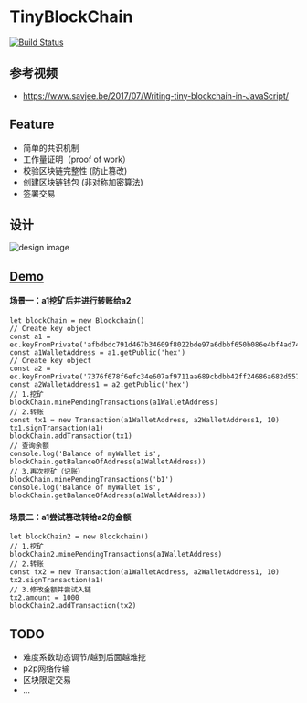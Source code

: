 # TinyBlockChain

[![Build Status](https://travis-ci.org/leoliew/TinyBlockChain.svg?branch=master)](https://travis-ci.org/leoliew/TinyBlockChain)

## 参考视频

* https://www.savjee.be/2017/07/Writing-tiny-blockchain-in-JavaScript/

## Feature

* 简单的共识机制
* 工作量证明（proof of work）
* 校验区块链完整性 (防止篡改)
* 创建区块链钱包 (非对称加密算法)
* 签署交易

## 设计

![design image](http://www.plantuml.com/plantuml/proxy?src=https://raw.githubusercontent.com/leoliew/TinyBlockChain/dev/document/design.puml)

## [Demo](https://github.com/leoliew/TinyBlockchain/blob/master/src/main.ts)

#### 场景一：a1挖矿后并进行转账给a2
```
let blockChain = new Blockchain()
// Create key object
const a1 = ec.keyFromPrivate('afbdbdc791d467b34609f8022bde97a6dbbf650b086e4bf4ad745b9fcfb640f6')
const a1WalletAddress = a1.getPublic('hex')
// Create key object
const a2 = ec.keyFromPrivate('7376f678f6efc34e607af9711aa689cbdbb42ff24686a682d55716698fb63f9c')
const a2WalletAddress1 = a2.getPublic('hex')
// 1.挖矿
blockChain.minePendingTransactions(a1WalletAddress)
// 2.转账
const tx1 = new Transaction(a1WalletAddress, a2WalletAddress1, 10)
tx1.signTransaction(a1)
blockChain.addTransaction(tx1)
// 查询余额
console.log('Balance of myWallet is', blockChain.getBalanceOfAddress(a1WalletAddress))
// 3.再次挖矿（记账）
blockChain.minePendingTransactions('b1')
console.log('Balance of myWallet is', blockChain.getBalanceOfAddress(a1WalletAddress))
```

#### 场景二：a1尝试篡改转给a2的金额
```
let blockChain2 = new Blockchain()
// 1.挖矿
blockChain2.minePendingTransactions(a1WalletAddress)
// 2.转账
const tx2 = new Transaction(a1WalletAddress, a2WalletAddress1, 10)
tx2.signTransaction(a1)
// 3.修改金额并尝试入链
tx2.amount = 1000
blockChain2.addTransaction(tx2)
```

## TODO
* 难度系数动态调节/越到后面越难挖
* p2p网络传输
* 区块限定交易
* ...
